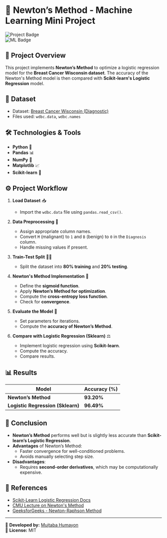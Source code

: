 # 🧠 Newton’s Method - Machine Learning Mini Project

![Project Badge](https://img.shields.io/badge/Status-Completed-green)   
![ML Badge](https://img.shields.io/badge/Machine%20Learning-Python-orange)

## 📌 Project Overview

This project implements **Newton’s Method** to optimize a logistic regression model for the **Breast Cancer Wisconsin dataset**. The accuracy of the Newton's Method model is then compared with **Scikit-learn's Logistic Regression** model.

## 📂 Dataset

- Dataset: [Breast Cancer Wisconsin (Diagnostic)](http://archive.ics.uci.edu/ml/datasets/Breast+Cancer+Wisconsin+%28Diagnostic%29)
- Files used: `wdbc.data`, `wdbc.names`

## 🛠 Technologies & Tools

- **Python** 🐍
- **Pandas** 📊
- **NumPy** 🔢
- **Matplotlib** 📈
- **Scikit-learn** 🤖

## ⚙️ Project Workflow

1. **Load Dataset** 📥  
   - Import the `wdbc.data` file using `pandas.read_csv()`.  
   
2. **Data Preprocessing** 🔧  
   - Assign appropriate column names.  
   - Convert `M` (malignant) to `1` and `B` (benign) to `0` in the `Diagnosis` column.  
   - Handle missing values if present.

3. **Train-Test Split** 🏋️‍♂️  
   - Split the dataset into **80% training** and **20% testing**.

4. **Newton's Method Implementation** 🧮  
   - Define the **sigmoid function**.  
   - Apply **Newton’s Method for optimization**.  
   - Compute the **cross-entropy loss function**.  
   - Check for **convergence**.

5. **Evaluate the Model** 🎯  
   - Set parameters for iterations.  
   - Compute the **accuracy of Newton’s Method**.

6. **Compare with Logistic Regression (Sklearn)** ⚖️  
   - Implement logistic regression using **Scikit-learn**.  
   - Compute the accuracy.  
   - Compare results.  

## 📊 Results

| Model               | Accuracy (%) |
|---------------------|-------------|
| **Newton’s Method** | **93.20%**   |
| **Logistic Regression (Sklearn)** | **96.49%** |

## 📌 Conclusion

- **Newton’s Method** performs well but is slightly less accurate than **Scikit-learn’s Logistic Regression**.
- **Advantages** of Newton’s Method:
  - Faster convergence for well-conditioned problems.
  - Avoids manually selecting step size.
- **Disadvantages**:
  - Requires **second-order derivatives**, which may be computationally expensive.

## 📖 References

- [Scikit-Learn Logistic Regression Docs](https://scikit-learn.org/stable/modules/generated/sklearn.linear_model.LogisticRegression.html)  
- [CMU Lecture on Newton's Method](https://www.cs.cmu.edu/~mgormley/courses/10701-f16/slides/lecture5.pdf)  
- [GeeksforGeeks - Newton-Raphson Method](https://www.geeksforgeeks.org/program-for-newton-raphson-method/)

---

🚀 **Developed by:** [Mujtaba Humayon](https://github.com/yourgithub)  
📌 **License:** MIT  
